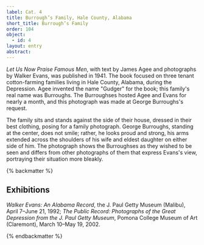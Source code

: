 ```yaml
---
label: Cat. 4
title: Burrough’s Family, Hale County, Alabama
short_title: Burrough’s Family
order: 104
object:
  - id: 4
layout: entry
abstract:
---
```


*Let Us Now Praise Famous Men*, with text by James Agee and photographs by Walker Evans, was published in 1941. The book focused on three tenant cotton-farming families living in Hale County, Alabama, during the Depression. Agee invented the name "Gudger" for the book; this family's real name was Burroughs. The Burroughses hosted Agee and Evans for nearly a month, and this photograph was made at George Burroughs's request.

The family sits and stands against the side of their house, dressed in their best clothing, posing for a family photograph. George Burroughs, standing at the center, does not smile; rather, he looks proud and strong, his arms extended across the shoulders of his wife and eldest daughter on either side of him. The photograph shows the Burroughses as they wished to be seen and differs from other photographs of them that express Evans's view, portraying their situation more bleakly.

{% backmatter %}

## Exhibitions

*Walker Evans: An Alabama Record*, the J. Paul Getty Museum (Malibu), April 7–June 21, 1992; *The Public Record: Photographs of the Great Depression from the J. Paul Getty Museum*, Pomona College Museum of Art (Claremont), March 10–May 19, 2002.

{% endbackmatter %}
